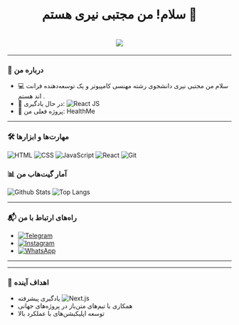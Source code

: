 <h1 align="center">سلام! من مجتبی نیری هستم 👋</h1>

<h1 align="center">
  <img src="https://readme-typing-svg.demolab.com?font=Fira+Code&size=50&pause=1000&color=36BCF7&width=800&lines=Talk%20Is%20Cheap%2C%20Show%20Me%20The%20Code;Linus%20Torvalds" />
</h1>


---

### 📌 درباره من
- 💻  سلام من مجتبی نیری دانشجوی رشته مهنسی کامپیوتر و یک توسعه‌دهنده فرانت اند هستم . 
- 🌱 در حال یادگیری: ![React JS](https://img.shields.io/badge/-React%20JS-61DAFB?style=for-the-badge&logo=react&logoColor=black)
- 🔭 پروژه فعلی من: HealthMe

---

### 🛠️ مهارت‌ها و ابزارها
![HTML](https://img.shields.io/badge/-HTML5-E34F26?style=for-the-badge&logo=html5&logoColor=white)
![CSS](https://img.shields.io/badge/-CSS-1572B6?style=for-the-badge&logo=css3&logoColor=white)
![JavaScript](https://img.shields.io/badge/-JavaScript-F7DF1E?style=for-the-badge&logo=javascript&logoColor=black)
![React](https://img.shields.io/badge/-React-61DAFB?style=for-the-badge&logo=react&logoColor=black)
![Git](https://img.shields.io/badge/-Git-F05032?style=for-the-badge&logo=git&logoColor=white)

### 📊 آمار گیت‌هاب من

![Github Stats](https://github-readme-stats.vercel.app/api?username=mojtaba-jsx&show_icons=true&hide_title=true&count_private=true&hide=prs&theme=radical&show_owner=true)
![Top Langs](https://github-readme-stats.vercel.app/api/top-langs/?username=mojtaba-jsx&layout=compact&theme=radical&langs_count=6)




---

### 📬 راه‌های ارتباط با من

- [![Telegram](https://img.shields.io/badge/-Telegram-0088CC?style=for-the-badge&logo=telegram&logoColor=white)](https://t.me/mojtaba_jsx)
- [![Instagram](https://img.shields.io/badge/-Instagram-E4405F?style=for-the-badge&logo=instagram&logoColor=white)](https://instagram.com/mojtaba.jsx)
- [![WhatsApp](https://img.shields.io/badge/-WhatsApp-25D366?style=for-the-badge&logo=whatsapp&logoColor=white)](https://wa.me/+989218750654)


---



---

### 🎯 اهداف آینده
- یادگیری پیشرفته ![Next.js](https://img.shields.io/badge/-Next.js-000000?style=for-the-badge&logo=next.js&logoColor=white)
- همکاری با تیم‌های متن‌باز در پروژه‌های جهانی
- توسعه اپلیکیشن‌های با عملکرد بالا



